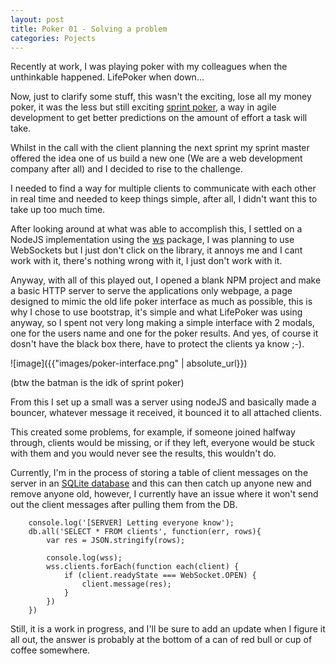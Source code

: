 ```yaml
---
layout: post
title: Poker 01 - Solving a problem
categories: Pojects
---
```


Recently at work, I was playing poker with my colleagues when the unthinkable happened.
LifePoker when down...

Now, just to clarify some stuff, this wasn't the exciting, lose all my money poker, it was the less but still exciting [sprint poker](https://www.mountaingoatsoftware.com/agile/planning-poker), a way in agile development to get better predictions on the amount of effort a task will take.

Whilst in the call with the client planning the next sprint my sprint master offered the idea one of us build a new one (We are a web development company after all) and I decided to rise to the challenge.

I needed to find a way for multiple clients to communicate with each other in real time and needed to keep things simple, after all, I didn't want this to take up too much time.

After looking around at what was able to accomplish this, I settled on a NodeJS implementation using the [ws](https://www.npmjs.com/package/ws) package, I was planning to use WebSockets but I just don't click on the library, it annoys me and I cant work with it, there's nothing wrong with it, I just don't work with it.

Anyway, with all of this played out, I opened a blank NPM project and make a basic HTTP server to serve the applications only webpage, a page designed to mimic the old life poker interface as much as possible, this is why I chose to use bootstrap, it's simple and what LifePoker was using anyway, so I spent not very long making a simple interface with 2 modals, one for the users name and one for the poker results.
And yes, of course it dosn't have the black box there, have to protect the clients ya know ;-).

![image]({{"images/poker-interface.png" | absolute_url}})

(btw the batman is the idk of sprint poker)


From this I set up a small was a server using nodeJS and basically made a bouncer, whatever message it received, it bounced it to all attached clients.

This created some problems, for example, if someone joined halfway through, clients would be missing, or if they left, everyone would be stuck with them and you would never see the results, this wouldn't do.

Currently, I'm in the process of storing a table of client messages on the server in an [SQLite database](https://www.sqlite.org/) and this can then catch up anyone new and remove anyone old, however, I currently have an issue where it won't send out the client messages after pulling them from the DB.
```
    console.log('[SERVER] Letting everyone know');
    db.all('SELECT * FROM clients', function(err, rows){
        var res = JSON.stringify(rows);

        console.log(wss);
        wss.clients.forEach(function each(client) {
            if (client.readyState === WebSocket.OPEN) {
                client.message(res);
            }
        })
    })

```

Still, it is a work in progress, and I'll be sure to add an update when I figure it all out, the answer is probably at the bottom of a can of red bull or cup of coffee somewhere.
